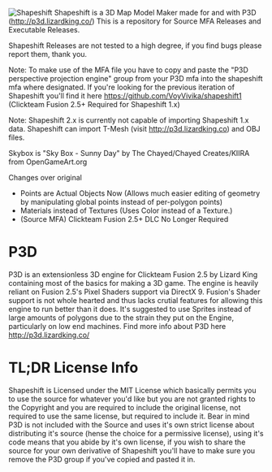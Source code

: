 ![Shapeshift](https://i.imgur.com/dWWExrI.png)
Shapeshift is a 3D Map Model Maker made for and with P3D (http://p3d.lizardking.co/)
This is a repository for Source MFA Releases and Executable Releases.

Shapeshift Releases are not tested to a high degree, if you find bugs please report them, thank you.

Note: To make use of the MFA file you have to copy and paste the "P3D perspective projection engine" group from your P3D mfa into the shapeshift mfa where designated.
If you're looking for the previous iteration of Shapeshift you'll find it here https://github.com/VoyVivika/shapeshift1 (Clickteam Fusion 2.5+ Required for Shapeshift 1.x)

Note: Shapeshift 2.x is currently not capable of importing Shapeshift 1.x data.
Shapeshift can import T-Mesh (visit http://p3d.lizardking.co) and OBJ files.

Skybox is "Sky Box - Sunny Day" by The Chayed/Chayed Creates/KIIRA from OpenGameArt.org

Changes over original
- Points are Actual Objects Now (Allows much easier editing of geometry by manipulating global points instead of per-polygon points)
- Materials instead of Textures (Uses Color instead of a Texture.)
- (Source MFA) Clickteam Fusion 2.5+ DLC No Longer Required

# P3D
P3D is an extensionless 3D engine for Clickteam Fusion 2.5 by Lizard King containing most of the basics for making a 3D game. The engine is heavily reliant on Fusion 2.5's Pixel Shaders support via DirectX 9. Fusion's Shader support is not whole hearted and thus lacks crutial features for allowing this engine to run better than it does. It's suggested to use Sprites instead of large amounts of polygons due to the strain they put on the Engine, particularly on low end machines. Find more info about P3D here http://p3d.lizardking.co/

# TL;DR License Info
Shapeshift is Licensed under the MIT License which basically permits you to use the source for whatever you'd like but you are not granted rights to the Copyright and you are required to include the original license, not required to use the same license, but required to include it. Bear in mind P3D is not included with the Source and uses it's own strict license about distributing it's source (hense the choice for a permissive license), using it's code means that you abide by it's own license, if you wish to share the source for your own derivative of Shapeshift you'll have to make sure you remove the P3D group if you've copied and pasted it in.
